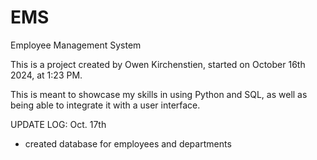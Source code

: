 # EMS
Employee Management System

This is a project created by Owen Kirchenstien, started on October 16th 2024, at 1:23 PM.

This is meant to showcase my skills in using Python and SQL, as well as being able to integrate it with a user interface.


UPDATE LOG:
Oct. 17th
- created database for employees and departments

